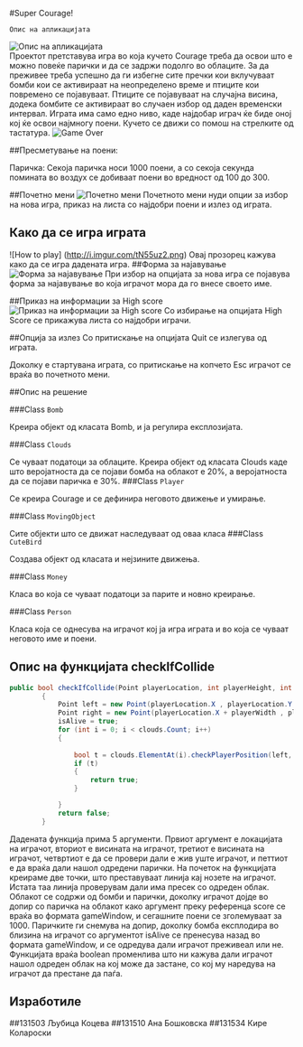 #Super Courage!

	Опис на апликацијата
	
![Опис на апликацијата](http://i.imgur.com/PAc2q72.png)  
Проектот претставува игра во која кучето Courage треба да освои што е можно повеќе парички и да се задржи подолго во облаците. За да преживее треба успешно да ги избегне сите пречки кои вклучуваат бомби кои се активираат на неопределено време и птиците кои повремено се појавуваат. Птиците се појавуваат на случајна висина, додека бомбите се активираат во случаен избор од даден временски интервал.
Играта има само едно ниво, каде најдобар играч ќе биде оној кој ќе освои најмногу поени. 
Кучето се движи со помош на стрелките од тастатура.
![Game Over](http://i.imgur.com/gJSdFEA.png)


##Пресметување на поени:

Паричка: Секоја паричка носи 1000 поени, а со секоја секунда помината во воздух се добиваат поени во вредност од 100 до 300.

##Почетно мени
![Почетно мени](http://i.imgur.com/WMwJrvB.png)
Почетното мени нуди опции за избор на нова игра, приказ на листа со најдобри поени и излез од играта.
## Како да се игра играта
![How to play] (http://i.imgur.com/tN55uz2.png)
Овај прозорец кажува како да се игра дадената игра.
##Форма за најавување
![Форма за најавување](http://i.imgur.com/BO5udcL.png)
При избор на опцијата за нова игра се појавува форма за најавување во која играчот мора да го внесе своето име.

##Приказ на информации за High score
![Приказ на информации за High score](http://i.imgur.com/paMkfOZ.png)
Со избирање на опцијата High Score се прикажува листа со најдобри играчи.

##Опција за излез 
Со притискање на  опцијата Quit се излегува од играта.

Доколку е стартувана играта, со притискање на копчето Esc играчот се враќа во почетното мени.


##Опис на решение

###Class `Bomb`

Креира објект од класата Bomb, и ја регулира експлозијата.

###Class `Clouds`

Се чуваат податоци за облаците. Креира објект од класата  Clouds каде што веројатноста да се појави бомба на облакот е 20%, а веројатноста да се појави паричка е 30%.
###Class `Player`

Се креира Courage и се дефинира неговото движење и умирање.

###Class `MovingObject `

Сите објекти што се движат наследуваат од оваа класа
###Class `CuteBird`

Создава објект од класата и нејзините движења.

###Class `Money`

Класа во која се чуваат податоци за парите и новно креирање.

###Class `Person`

Класа која се однесува на играчот кој ја игра играта и во која се чуваат неговото име и поени.

## Опис на функцијата checkIfCollide
```csharp
public bool checkIfCollide(Point playerLocation, int playerHeight, int playerWidth, out bool isAlive, ref int score)
        {
            Point left = new Point(playerLocation.X , playerLocation.Y + playerHeight);
            Point right = new Point(playerLocation.X + playerWidth , playerLocation.Y + playerHeight);
            isAlive = true;
            for (int i = 0; i < clouds.Count; i++)
            {
                
                bool t = clouds.ElementAt(i).checkPlayerPosition(left, right, playerHeight, playerWidth, out isAlive, ref score);
                if (t)
                {
                    return true;
                }

            }
            return false;
        }
```
Дадената функција прима 5 аргументи. Првиот аргумент е локацијата на играчот, вториот е висината на играчот, третиот е висината на играчот, четвртиот е да се провери дали е жив уште играчот, и петтиот е да враќа дали нашол одредени парички. На почеток на функцијата креираме две точки, што преставуваат линија кај нозете на играчот. Истата таа линија проверувам дали има пресек со одреден облак. Облакот се содржи од бомби и парички, доколку играчот дојде во допир со паричка на облакот како аргумент преку референца score се враќа во формата gameWindow, и сегашните поени се зголемуваат за 1000. Паричките ги снемува на допир, доколку бомба експлодира во близина на играчот со аргументот isAlive се пренесува назад во формата gameWindow, и се одредува дали играчот преживеал или не. Функцијата враќа boolean променлива што ни кажува дали играчот нашол одреден облак на кој може да застане, со кој му наредува на играчот да престане да паѓа.
## Изработиле

##131503 Љубица Коцева
##131510 Ана Бошковска
##131534 Кире Колароски
